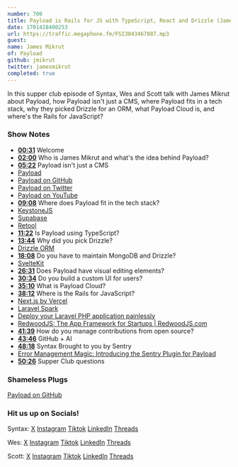 ```yaml
---
number: 700
title: Payload is Rails for JS with TypeScript, React and Drizzle (James Mikrut)
date: 1701428400253
url: https://traffic.megaphone.fm/FSI3043467887.mp3
guest: 
name: James Mikrut
of: Payload
github: jmikrut
twitter: jamesmikrut
completed: true
---
```


In this supper club episode of Syntax, Wes and Scott talk with James Mikrut about Payload, how Payload isn't just a CMS, where Payload fits in a tech stack, why they picked Drizzle for an ORM, what Payload Cloud is, and where's the Rails for JavaScript?

### Show Notes

- **[00:31](#t=00:31)** Welcome
- **[02:00](#t=02:00)** Who is James Mikrut and what's the idea behind Payload?
- **[05:22](#t=05:22)** Payload isn't just a CMS
- [Payload](https://payloadcms.com)
- [Payload on GitHub](https://github.com/payloadcms/payload)
- [Payload on Twitter](https://twitter.com/payloadcms)
- [Payload on YouTube](https://www.youtube.com/@payloadcms)
- **[09:08](#t=09:08)** Where does Payload fit in the tech stack?
- [KeystoneJS](https://keystonejs.com/)
- [Supabase](https://supabase.com/)
- [Retool](https://retool.com/)
- **[11:22](#t=11:22)** Is Payload using TypeScript?
- **[13:44](#t=13:44)** Why did you pick Drizzle?
- [Drizzle ORM](https://orm.drizzle.team/)
- **[18:08](#t=18:08)** Do you have to maintain MongoDB and Drizzle?
- [SvelteKit](https://kit.svelte.dev/)
- **[26:31](#t=26:31)** Does Payload have visual editing elements?
- **[30:34](#t=30:34)** Do you build a custom UI for users?
- **[35:10](#t=35:10)** What is Payload Cloud?
- **[38:12](#t=38:12)** Where is the Rails for JavaScript?
- [Next.js by Vercel](https://nextjs.org/)
- [Laravel Spark](https://spark.laravel.com/)
- [Deploy your Laravel PHP application painlessly](https://forge.laravel.com/)
- [RedwoodJS: The App Framework for Startups | RedwoodJS.com](https://redwoodjs.com/)
- **[41:39](#t=41:39)** How do you manage contributions from open source?
- **[43:46](#t=43:46)** GitHub + AI
- **[48:18](#t=48:18)** Syntax Brought to you by Sentry
- [Error Management Magic: Introducing the Sentry Plugin for Payload](https://payloadcms.com/blog/error-management-magic-introducing-the-sentry-plugin-for-payload)
- **[50:26](#t=50:26)** Supper Club questions

### Shameless Plugs

[Payload on GitHub](https://github.com/payloadcms/payload)

### Hit us up on Socials!

Syntax: [X](https://twitter.com/syntaxfm) [Instagram](https://www.instagram.com/syntax_fm/) [Tiktok](https://www.tiktok.com/@syntaxfm) [LinkedIn](https://www.linkedin.com/company/96077407/admin/feed/posts/) [Threads](https://www.threads.net/@syntax_fm)

Wes: [X](https://twitter.com/wesbos) [Instagram](https://www.instagram.com/wesbos/) [Tiktok](https://www.tiktok.com/@wesbos) [LinkedIn](https://www.linkedin.com/in/wesbos/) [Threads](https://www.threads.net/@wesbos)

Scott: [X](https://twitter.com/stolinski) [Instagram](https://www.instagram.com/stolinski/) [Tiktok](https://www.tiktok.com/@stolinski) [LinkedIn](https://www.linkedin.com/in/stolinski/) [Threads](https://www.threads.net/@stolinski)
